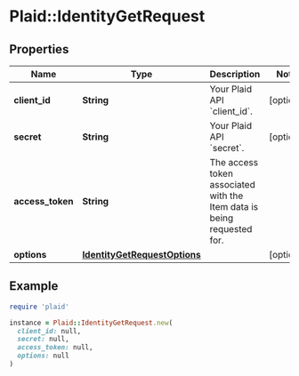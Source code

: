 # Plaid::IdentityGetRequest

## Properties

| Name | Type | Description | Notes |
| ---- | ---- | ----------- | ----- |
| **client_id** | **String** | Your Plaid API &#x60;client_id&#x60;. | [optional] |
| **secret** | **String** | Your Plaid API &#x60;secret&#x60;. | [optional] |
| **access_token** | **String** | The access token associated with the Item data is being requested for. |  |
| **options** | [**IdentityGetRequestOptions**](IdentityGetRequestOptions.md) |  | [optional] |

## Example

```ruby
require 'plaid'

instance = Plaid::IdentityGetRequest.new(
  client_id: null,
  secret: null,
  access_token: null,
  options: null
)
```

